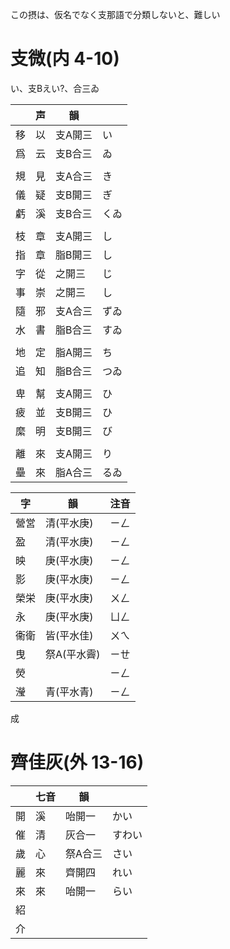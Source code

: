 この摂は、仮名でなく支那語で分類しないと、難しい

# 支微(内 4-10)

い、支Bえい?、合三ゐ

|     | 声  | 韻      |      |
| --- | --- | ------- | ---- |
| 移  | 以  | 支A開三 | い   |
| 爲  | 云  | 支B合三 | ゐ   |
|     |
| 規  | 見  | 支A合三 | き   |
| 儀  | 疑  | 支B開三 | ぎ   |
| 虧  | 溪  | 支B合三 | くゐ |
|     |
| 枝  | 章  | 支A開三 | し   |
| 指  | 章  | 脂B開三 | し   |
| 字  | 從  | 之開三  | じ   |
| 事  | 崇  | 之開三  | し   |
| 隨  | 邪  | 支A合三 | ずゐ |
| 水  | 書  | 脂B合三 | すゐ |
|     |
| 地  | 定  | 脂A開三 | ち   |
| 追  | 知  | 脂B合三 | つゐ |
|     |
| 卑  | 幫  | 支A開三 | ひ   |
| 疲  | 並  | 支B開三 | ひ   |
| 縻  | 明  | 支B開三 | び   |
|     |
| 離  | 來  | 支A開三 | り   |
| 壘  | 來  | 脂A合三 | るゐ |

| 字   | 韻          | 注音 |
| ---- | ----------- | ---- |
| 營営 | 清(平水庚)  | ㄧㄥ |
| 盈   | 清(平水庚)  | ㄧㄥ |
| 映   | 庚(平水庚)  | ㄧㄥ |
| 影   | 庚(平水庚)  | ㄧㄥ |
| 榮栄 | 庚(平水庚)  | ㄨㄥ |
| 永   | 庚(平水庚)  | ㄩㄥ |
| 衞衛 | 皆(平水佳)  | ㄨㄟ |
| 曳   | 祭A(平水霽) | ㄧㄝ |
| 熒   |             | ㄧㄥ |
| 瀅   | 青(平水青)  | ㄧㄥ |

成

# 齊佳灰(外 13-16)

|     | 七音 | 韻      |        |
| --- | ---- | ------- | ------ |
| 開  | 溪   | 咍開一  | かい   |
| 催  | 清   | 灰合一  | すわい |
| 歲  | 心   | 祭A合三 | さい   |
| 麗  | 來   | 齊開四  | れい   |
| 來  | 來   | 咍開一  | らい   |
| 紹  |
| 介  |
